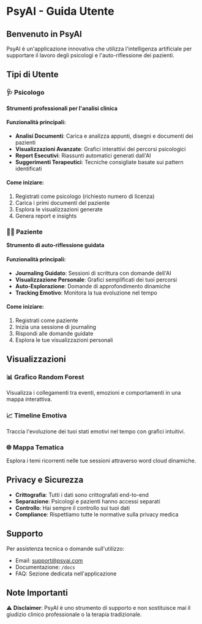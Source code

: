 # PsyAI - Guida Utente

## Benvenuto in PsyAI

PsyAI è un'applicazione innovativa che utilizza l'intelligenza artificiale per supportare il lavoro degli psicologi e l'auto-riflessione dei pazienti.

## Tipi di Utente

### 🩺 Psicologo
**Strumenti professionali per l'analisi clinica**

#### Funzionalità principali:
- **Analisi Documenti**: Carica e analizza appunti, disegni e documenti dei pazienti
- **Visualizzazioni Avanzate**: Grafici interattivi dei percorsi psicologici
- **Report Esecutivi**: Riassunti automatici generati dall'AI
- **Suggerimenti Terapeutici**: Tecniche consigliate basate sui pattern identificati

#### Come iniziare:
1. Registrati come psicologo (richiesto numero di licenza)
2. Carica i primi documenti del paziente
3. Esplora le visualizzazioni generate
4. Genera report e insights

### 🧑‍💼 Paziente
**Strumento di auto-riflessione guidata**

#### Funzionalità principali:
- **Journaling Guidato**: Sessioni di scrittura con domande dell'AI
- **Visualizzazione Personale**: Grafici semplificati dei tuoi percorsi
- **Auto-Esplorazione**: Domande di approfondimento dinamiche
- **Tracking Emotivo**: Monitora la tua evoluzione nel tempo

#### Come iniziare:
1. Registrati come paziente
2. Inizia una sessione di journaling
3. Rispondi alle domande guidate
4. Esplora le tue visualizzazioni personali

## Visualizzazioni

### 📊 Grafico Random Forest
Visualizza i collegamenti tra eventi, emozioni e comportamenti in una mappa interattiva.

### 📈 Timeline Emotiva
Traccia l'evoluzione dei tuoi stati emotivi nel tempo con grafici intuitivi.

### 🌐 Mappa Tematica
Esplora i temi ricorrenti nelle tue sessioni attraverso word cloud dinamiche.

## Privacy e Sicurezza

- **Crittografia**: Tutti i dati sono crittografati end-to-end
- **Separazione**: Psicologi e pazienti hanno accessi separati
- **Controllo**: Hai sempre il controllo sui tuoi dati
- **Compliance**: Rispettiamo tutte le normative sulla privacy medica

## Supporto

Per assistenza tecnica o domande sull'utilizzo:
- Email: support@psyai.com
- Documentazione: `/docs`
- FAQ: Sezione dedicata nell'applicazione

## Note Importanti

⚠️ **Disclaimer**: PsyAI è uno strumento di supporto e non sostituisce mai il giudizio clinico professionale o la terapia tradizionale.
